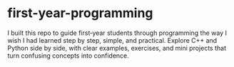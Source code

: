 # first-year-programming
I built this repo to guide first‑year students through programming the way I wish I had learned step by step, simple, and practical. Explore C++ and Python side by side, with clear examples, exercises, and mini projects that turn confusing concepts into confidence.
